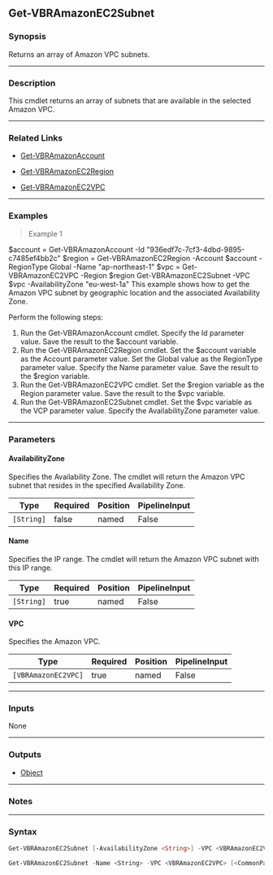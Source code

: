 Get-VBRAmazonEC2Subnet
----------------------

### Synopsis
Returns an array of Amazon VPC subnets.

---

### Description

This cmdlet returns an array of subnets that are available in the selected Amazon VPC.

---

### Related Links
* [Get-VBRAmazonAccount](Get-VBRAmazonAccount)

* [Get-VBRAmazonEC2Region](Get-VBRAmazonEC2Region)

* [Get-VBRAmazonEC2VPC](Get-VBRAmazonEC2VPC)

---

### Examples
> Example 1

$account = Get-VBRAmazonAccount -Id "936edf7c-7cf3-4dbd-9895-c7485ef4bb2c"
$region = Get-VBRAmazonEC2Region -Account $account -RegionType Global -Name "ap-northeast-1"
$vpc = Get-VBRAmazonEC2VPC -Region $region
Get-VBRAmazonEC2Subnet -VPC $vpc -AvailabilityZone "eu-west-1a"
This example shows how to get the Amazon VPC subnet by geographic location and the associated Availability Zone.

Perform the following steps:
1. Run the Get-VBRAmazonAccount cmdlet.    Specify the Id parameter value.    Save the result to the $account variable.
2. Run the Get-VBRAmazonEC2Region cmdlet.    Set the $account variable as the Account parameter value.    Set the Global value as the RegionType parameter value.    Specify the Name parameter value. Save the result to the $region variable.
3. Run the Get-VBRAmazonEC2VPC cmdlet.    Set the $region variable as the Region parameter value.    Save the result to the $vpc variable.
4. Run the Get-VBRAmazonEC2Subnet cmdlet.    Set the $vpc variable as the VCP parameter value.    Specify the AvailabilityZone parameter value.

---

### Parameters
#### **AvailabilityZone**
Specifies the Availability Zone.
The cmdlet will return the Amazon VPC subnet that resides in the specified Availability Zone.

|Type      |Required|Position|PipelineInput|
|----------|--------|--------|-------------|
|`[String]`|false   |named   |False        |

#### **Name**
Specifies the IP range.
The cmdlet will return the Amazon VPC subnet with this IP range.

|Type      |Required|Position|PipelineInput|
|----------|--------|--------|-------------|
|`[String]`|true    |named   |False        |

#### **VPC**
Specifies the Amazon VPC.

|Type               |Required|Position|PipelineInput|
|-------------------|--------|--------|-------------|
|`[VBRAmazonEC2VPC]`|true    |named   |False        |

---

### Inputs
None

---

### Outputs
* [Object](https://learn.microsoft.com/en-us/dotnet/api/System.Object)

---

### Notes

---

### Syntax
```PowerShell
Get-VBRAmazonEC2Subnet [-AvailabilityZone <String>] -VPC <VBRAmazonEC2VPC> [<CommonParameters>]
```
```PowerShell
Get-VBRAmazonEC2Subnet -Name <String> -VPC <VBRAmazonEC2VPC> [<CommonParameters>]
```
